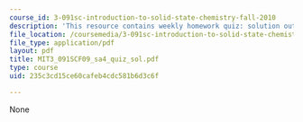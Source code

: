```yaml
---
course_id: 3-091sc-introduction-to-solid-state-chemistry-fall-2010
description: 'This resource contains weekly homework quiz: solution outline.'
file_location: /coursemedia/3-091sc-introduction-to-solid-state-chemistry-fall-2010/235c3cd15ce60cafeb4cdc581b6d3c6f_MIT3_091SCF09_sa4_quiz_sol.pdf
file_type: application/pdf
layout: pdf
title: MIT3_091SCF09_sa4_quiz_sol.pdf
type: course
uid: 235c3cd15ce60cafeb4cdc581b6d3c6f

---
```

None